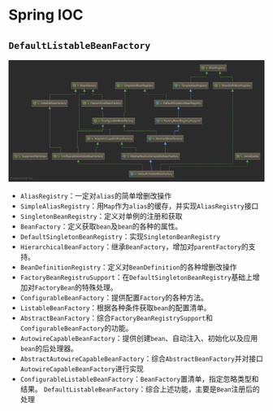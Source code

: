 # Spring IOC

## `DefaultListableBeanFactory`

![DefaultListableBeanFactory](images/DefaultListableBeanFactory.png)

* `AliasRegistry`：一定对`alias`的简单增删改操作
* `SimpleAliasRegistry`：用`Map`作为`alias`的缓存，并实现`AliasRegistry`接口
* `SingletonBeanRegistry`：定义对单例的注册和获取
* `BeanFactory`：定义获取`bean`及`bean`的各种的属性。
* `DefaultSingletonBeanRegistry`：实现`SingletonBeanRegistry`
* `HierarchicalBeanFactory`：继承`BeanFactory`，增加对`parentFactory`的支持。
* `BeanDefinitionRegistry`：定义对`BeanDefinition`的各种增删改操作
* `FactoryBeanRegistruSupport`：在`DefaultSingletonBeanRegistry`基础上增加对`FactoryBean`的特殊处理。
* `ConfigurableBeanFactory`：提供配置`Factory`的各种方法。
* `ListableBeanFactory`：根据各种条件获取`bean`的配置清单。
* `AbstractBeanFactory`：综合`FactoryBeanRegistrySupport`和`ConfigurableBeanFactory`的功能。
* `AutowireCapableBeanFactory`：提供创建`bean`、自动注入、初始化以及应用`bean`的后处理器。
* `AbstractAutowireCapableBeanFactory`：综合`AbstractBeanFactory`并对接口`AutowireCapableBeanFactory`进行实现
* `ConfigurableListableBeanFactory`：`BeanFactory`置清单，指定忽略类型和结果。
`DefaultListableBeanFactory`：综合上述功能，主要是`Bean`注册后的处理